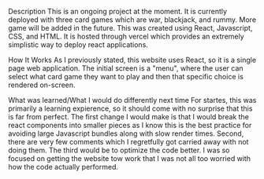 Description
This is an ongoing project at the moment. It is currently deployed with three card games which are war, blackjack, and rummy.
More game will be added in the future. This was created using React, Javascript, CSS, and HTML. It is hosted through vercel
which provides an extremely simplistic way to deploy react applications.

How It Works
As I previously stated, this website uses React, so it is a single page web application. The initial screen is a "menu", where
the user can select what card game they want to play and then that specific choice is rendered on-screen.

What was learned/What I would do differently next time
For startes, this was primarily a learning expierence, so it should come with no surprise that this is far from perfect. The
first change I would make is that I would break the react components into smaller pieces as I know this is the best practice
for avoiding large Javascript bundles along with slow render times. Second, there are very few comments which I regretfully
got carried away with not doing them. The third would be to optimize the code better. I was so focused on getting the website
tow work that I was not all too worried with how the code actually performed.
